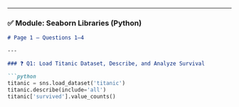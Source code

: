 
---

### ✅ Module: Seaborn Libraries (Python)

```md
# Page 1 – Questions 1–4

---

### ❓ Q1: Load Titanic Dataset, Describe, and Analyze Survival

```python
titanic = sns.load_dataset('titanic')
titanic.describe(include='all')
titanic['survived'].value_counts()
```
